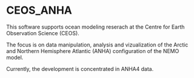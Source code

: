 # CEOS_ANHA

This software supports ocean modeling reserach at the Centre for Earth Observation Science (CEOS). 

The focus is on data manipulation, analysis and vizualization of the Arctic and Northern Hemisphere Atlantic (ANHA) configuration of the NEMO model. 

Currently, the development is concentrated in ANHA4 data. 
